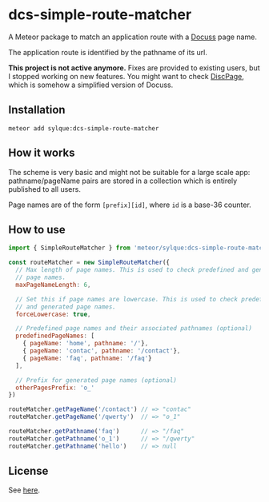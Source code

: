 # dcs-simple-route-matcher

A Meteor package to match an application route with a
[Docuss](https://github.com/sylque/docuss) page name.

The application route is identified by the pathname of its url.

**This project is not active anymore.** Fixes are provided to existing users, but I stopped working on new features. You might want to check  [DiscPage](https://github.com/sylque/discpage), which is somehow a simplified version of Docuss.

## Installation

```
meteor add sylque:dcs-simple-route-matcher
```

## How it works

The scheme is very basic and might not be suitable for a large scale app:
pathname/pageName pairs are stored in a collection which is entirely published
to all users.

Page names are of the form `[prefix][id]`, where `id` is a base-36 counter.

## How to use

```javascript
import { SimpleRouteMatcher } from 'meteor/sylque:dcs-simple-route-matcher'

const routeMatcher = new SimpleRouteMatcher({
  // Max length of page names. This is used to check predefined and generated
  // page names.
  maxPageNameLength: 6,

  // Set this if page names are lowercase. This is used to check predefined
  // and generated page names.
  forceLowercase: true,

  // Predefined page names and their associated pathnames (optional)
  predefinedPageNames: [
    { pageName: 'home', pathname: '/'},
    { pageName: 'contac', pathname: '/contact'},
    { pageName: 'faq', pathname: '/faq'}
  ],

  // Prefix for generated page names (optional)
  otherPagesPrefix: 'o_'
})

routeMatcher.getPageName('/contact') // => "contac"
routeMatcher.getPageName('/qwerty')  // => "o_1"

routeMatcher.getPathname('faq')      // => "/faq"
routeMatcher.getPathname('o_1')      // => "/qwerty"
routeMatcher.getPathname('hello')    // => null
```

## License

See [here](https://github.com/sylque/docuss#license).
